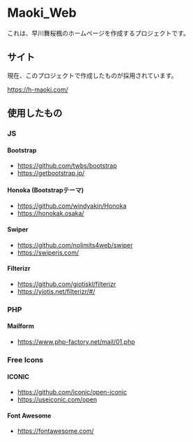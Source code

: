# Maoki_Web

これは、早川舞桜楓のホームページを作成するプロジェクトです。

## サイト
現在、このプロジェクトで作成したものが採用されています。

https://h-maoki.com/

## 使用したもの
### JS
#### Bootstrap
- https://github.com/twbs/bootstrap
- https://getbootstrap.jp/

#### Honoka (Bootstrapテーマ)
- https://github.com/windyakin/Honoka
- https://honokak.osaka/

#### Swiper
- https://github.com/nolimits4web/swiper
- https://swiperjs.com/

#### Filterizr
- https://github.com/giotiskl/filterizr
- https://yiotis.net/filterizr/#/

### PHP
#### Mailform
- https://www.php-factory.net/mail/01.php

### Free Icons
#### ICONIC
- https://github.com/iconic/open-iconic
- https://useiconic.com/open

#### Font Awesome
- https://fontawesome.com/

